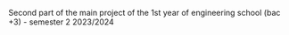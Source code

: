 Second part of the main project of the 1st year of engineering school (bac +3) - semester 2 2023/2024
